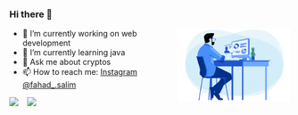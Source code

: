### Hi there 👋
<a href="#"><img align="right" width="40%" height="auto" src="Assets/2be1ce_864567900845418ebfd61e297637464d_mv2.gif" height="10px"/></a>
- 🔭 I’m currently working on web development
- 🌱 I’m currently learning java
- 💬 Ask me about cryptos
- 📫 How to reach me: [Instagram @fahad_.salim](https://www.instagram.com/fahad_.salim/)

<img src="https://github-readme-stats.vercel.app/api/top-langs/?username=fahadsalim02&theme=tokyonight"> &nbsp;&nbsp;  <img src="https://github-readme-stats.vercel.app/api?username=fahadsalim02&&show_icons=true&title_color=ffffff&icon_color=bb2acf&text_color=daf7dc&bg_color=151515">

